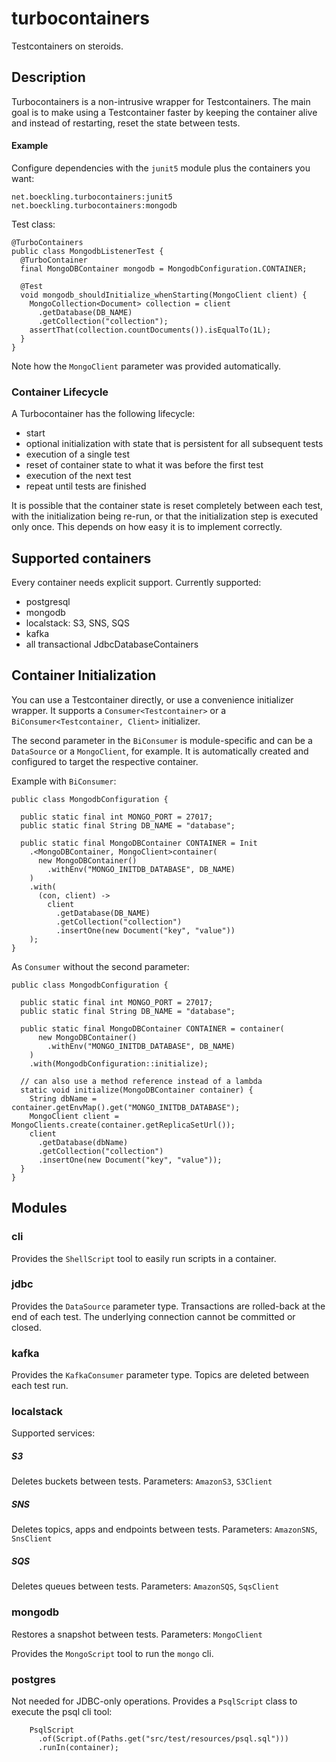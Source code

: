 # turbocontainers
Testcontainers on steroids.

## Description

Turbocontainers is a non-intrusive wrapper for Testcontainers.
The main goal is to make using a Testcontainer faster by 
keeping the container alive and instead of restarting, 
 reset the state between tests.

#### Example

Configure dependencies with the `junit5` module
plus the containers you want:

    net.boeckling.turbocontainers:junit5
    net.boeckling.turbocontainers:mongodb

Test class:
```
@TurboContainers
public class MongodbListenerTest {
  @TurboContainer
  final MongoDBContainer mongodb = MongodbConfiguration.CONTAINER;

  @Test
  void mongodb_shouldInitialize_whenStarting(MongoClient client) {
    MongoCollection<Document> collection = client
      .getDatabase(DB_NAME)
      .getCollection("collection");
    assertThat(collection.countDocuments()).isEqualTo(1L);
  }
}
```

Note how the `MongoClient` parameter was provided automatically.

### Container Lifecycle
A Turbocontainer has the following lifecycle:
* start
* optional initialization with state that is persistent for all subsequent tests
* execution of a single test
* reset of container state to what it was before the first test
* execution of the next test
* repeat until tests are finished

It is possible that the container state is reset completely between each test,
with the initialization being re-run, or that the 
initialization step is executed only once. This depends on how easy it is
to implement correctly.

## Supported containers

Every container needs explicit support. Currently supported:

* postgresql
* mongodb
* localstack: S3, SNS, SQS
* kafka
* all transactional JdbcDatabaseContainers

## Container Initialization

You can use a Testcontainer directly, or use a convenience initializer wrapper.
It supports a `Consumer<Testcontainer>` or a `BiConsumer<Testcontainer, Client>`
initializer.

The second parameter in the `BiConsumer` is module-specific and can be a `DataSource` or a `MongoClient`, for example. 
It is automatically created and configured to target the respective container. 

Example with `BiConsumer`:
```
public class MongodbConfiguration {

  public static final int MONGO_PORT = 27017;
  public static final String DB_NAME = "database";

  public static final MongoDBContainer CONTAINER = Init
    .<MongoDBContainer, MongoClient>container(
      new MongoDBContainer()
        .withEnv("MONGO_INITDB_DATABASE", DB_NAME)
    )
    .with(
      (con, client) ->
        client
          .getDatabase(DB_NAME)
          .getCollection("collection")
          .insertOne(new Document("key", "value"))
    );
}
```
As `Consumer` without the second parameter:
```
public class MongodbConfiguration {

  public static final int MONGO_PORT = 27017;
  public static final String DB_NAME = "database";

  public static final MongoDBContainer CONTAINER = container(
      new MongoDBContainer()
        .withEnv("MONGO_INITDB_DATABASE", DB_NAME)
    )
    .with(MongodbConfiguration::initialize);

  // can also use a method reference instead of a lambda
  static void initialize(MongoDBContainer container) {
    String dbName = container.getEnvMap().get("MONGO_INITDB_DATABASE");
    MongoClient client = MongoClients.create(container.getReplicaSetUrl());
    client
      .getDatabase(dbName)
      .getCollection("collection")
      .insertOne(new Document("key", "value"));
  }
}
```

## Modules

### cli
Provides the `ShellScript` tool to easily run scripts in a container.

### jdbc
Provides the `DataSource` parameter type. 
Transactions are rolled-back at the end of each test. 
The underlying connection cannot be committed or closed.

### kafka
Provides the `KafkaConsumer` parameter type.
Topics are deleted between each test run.

### localstack
Supported services:

##### S3 
Deletes buckets between tests. 
Parameters: `AmazonS3`, `S3Client`

##### SNS 
Deletes topics, apps and endpoints between tests. 
Parameters: `AmazonSNS`, `SnsClient`

##### SQS
Deletes queues between tests.
Parameters: `AmazonSQS`, `SqsClient`

### mongodb
Restores a snapshot between tests.
Parameters: `MongoClient`

Provides the `MongoScript` tool to run the `mongo` cli.

### postgres
Not needed for JDBC-only operations.
Provides a `PsqlScript` class to execute the psql cli tool:

        PsqlScript
          .of(Script.of(Paths.get("src/test/resources/psql.sql")))
          .runIn(container);